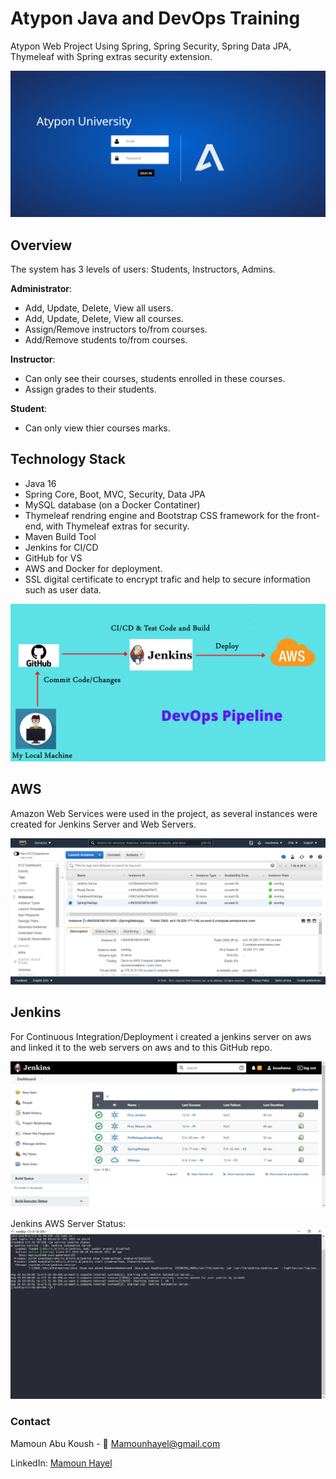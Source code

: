 # Atypon Java and DevOps Training  
Atypon Web Project Using Spring, Spring Security, Spring Data JPA, Thymeleaf with Spring extras security extension. 

![](Screenshots/login.png)

## Overview

The system has 3 levels of users: Students, Instructors, Admins. 

**Administrator**: 
- Add, Update, Delete, View all users.
- Add, Update, Delete, View all courses.
- Assign/Remove instructors to/from courses.
- Add/Remove students to/from courses.

**Instructor**: 
- Can only see their courses, students enrolled in these courses.
- Assign grades to their students.

**Student**: 
- Can only view thier courses marks.

## Technology Stack
- Java 16
- Spring Core, Boot, MVC, Security, Data JPA
- MySQL database (on a Docker Contatiner)
- Thymeleaf rendring engine and Bootstrap CSS framework for the front-end, with Thymeleaf extras for security. 
- Maven Build Tool
- Jenkins for CI/CD
- GitHub for VS
- AWS and Docker for deployment.
- SSL digital certificate to encrypt trafic and help to secure information such as user data.

![](Screenshots/Pipeline.png)

## AWS 

Amazon Web Services were used in the project, as several instances were created for Jenkins Server and Web Servers.

![](Screenshots/aws.png)

## Jenkins

For Continuous Integration/Deployment i created a jenkins server on aws and linked it to the web servers on aws and to this GitHub repo. 

![](Screenshots/JenkinsDashBoard.png)

   Jenkins AWS Server Status:
![](Screenshots/JenkinsStatus.png)





### Contact

Mamoun Abu Koush - :e-mail: Mamounhayel@gmail.com

LinkedIn: [Mamoun Hayel](https://www.linkedin.com/in/mamounhayel/)

